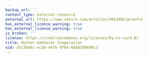 ```yaml
---
backup_url: ''
content_type: external-resource
external_url: https://www.nature.com/articles/481449a?proof=t
has_external_licence_warning: true
has_external_license_warning: true
is_broken: ''
license: https://creativecommons.org/licenses/by-nc-sa/4.0/
title: Hunter-Gatherer Cooperation
uid: d5c5be6c-ec36-447b-9f64-68b83d9680c3
---
```

